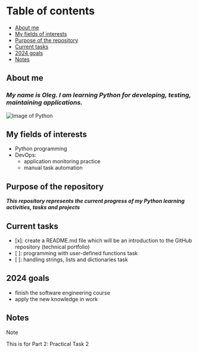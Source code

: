 # Table of contents


* [About me](#about-me)
* [My fields of interests](#my-fields-of-interests)
* [Purpose of the repository](#purpose-of-the-repository)
* [Current tasks](#current-tasks)
* [2024 goals](#2024-goals)
* [Notes](#notes)

## About me
### ***My name is Oleg. I am learning Python for developing, testing, maintaining applications.***

![Image of Python](https://cdn.jsdelivr.net/gh/devicons/devicon@latest/icons/python/python-original-wordmark.svg)

## My fields of interests

- Python programming
- DevOps:
   - application monitoring practice
   - manual task automation


## Purpose of the repository

***This repository represents the current progress of my Python learning activities, tasks and projects*** 

## Current tasks
- [x]: create a README.md file which will be an introduction to the GitHub repository (technical portfolio)
- [ ]: programming with user-defined functions task
- [ ]: handling strings, lists and dictionaries task

## 2024 goals 

- finish the software engineering course
- apply the new knowledge in work

## Notes

> [!NOTE]
> This is for Part 2: Practical Task 2



